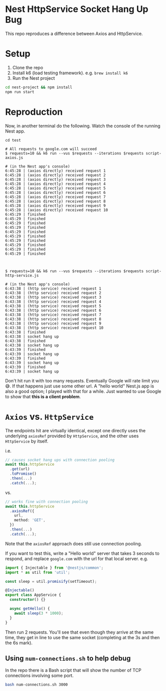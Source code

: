 # Nest HttpService Socket Hang Up Bug

This repo reproduces a difference between Axios and HttpService.

# Setup
1. Clone the repo
2. Install k6 (load testing framework). e.g. `brew install k6`
3. Run the Nest project
```bash
cd nest-project && npm install
npm run start
```

# Reproduction
Now, in another terminal do the following. Watch the console of the running Nest app.
```
cd test

# All requests to google.com will succeed
$ requests=10 && k6 run --vus $requests --iterations $requests script-axios.js

# (in the Nest app's console)
6:45:28 | (axios directly) received request 1
6:45:28 | (axios directly) received request 2
6:45:28 | (axios directly) received request 3
6:45:28 | (axios directly) received request 4
6:45:28 | (axios directly) received request 5
6:45:28 | (axios directly) received request 6
6:45:28 | (axios directly) received request 7
6:45:28 | (axios directly) received request 8
6:45:28 | (axios directly) received request 9
6:45:28 | (axios directly) received request 10
6:45:29 | finished
6:45:29 | finished
6:45:29 | finished
6:45:29 | finished
6:45:29 | finished
6:45:29 | finished
6:45:29 | finished
6:45:29 | finished
6:45:29 | finished
6:45:29 | finished



$ requests=10 && k6 run --vus $requests --iterations $requests script-http-service.js

# (in the Nest app's console)
6:43:38 | (http service) received request 1
6:43:38 | (http service) received request 2
6:43:38 | (http service) received request 3
6:43:38 | (http service) received request 4
6:43:38 | (http service) received request 5
6:43:38 | (http service) received request 6
6:43:38 | (http service) received request 7
6:43:38 | (http service) received request 8
6:43:38 | (http service) received request 9
6:43:38 | (http service) received request 10
6:43:38 | finished
6:43:38 | socket hang up
6:43:38 | finished
6:43:38 | socket hang up
6:43:39 | finished
6:43:39 | socket hang up
6:43:39 | finished
6:43:39 | socket hang up
6:43:39 | finished
6:43:39 | socket hang up
```

Don't hit run it with too many requests. Eventually Google will rate limit you 😅.
If that happens just use some other url. A "hello world" Nest.js app is also a good option; I played with that for a while. Just wanted to use Google to show that **this is a client problem**.

# `Axios` vs. `HttpService`
The endpoints hit are virtually identical, except one directly uses the underlying `axiosRef` provided by `HttpService`, and the 
other uses `HttpService` by itself.

i.e.
```typescript
// causes socket hang ups with connection pooling
await this.httpService
  .get(url)
  .toPromise()
  .then(...)
  .catch(...);
```
vs.
```typescript
// works fine with connection pooling
await this.httpService
  .axiosRef({
    url,
    method: 'GET',
  })
  .then(...)
  .catch(...);
```

Note that the `axiosRef` approach does still use connection pooling.

If you want to test this, write a "Hello world" server that takes 3 seconds to respond, and replace `google.com` with the url for that local server.
e.g.
```typescript
import { Injectable } from '@nestjs/common';
import * as util from 'util';

const sleep = util.promisify(setTimeout);

@Injectable()
export class AppService {
  constructor() {}

  async getHello() {
    await sleep(3 * 1000);
  }
}
```
Then run 2 requests.
You'll see that even though they arrive at the same time, they get in line to use the same socket (completing at the 3s and then the 6s mark).

## Using `num-connections.sh` to help debug
In the repo there is a Bash script that will show the number of TCP connections involving some port.
```bash
bash num-connections.sh 3000
```